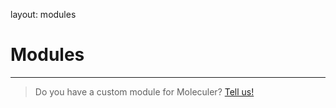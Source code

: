 layout: modules

# Modules

---

> Do you have a custom module for Moleculer? [Tell us!](https://github.com/moleculer-go/moleculer/issues)
